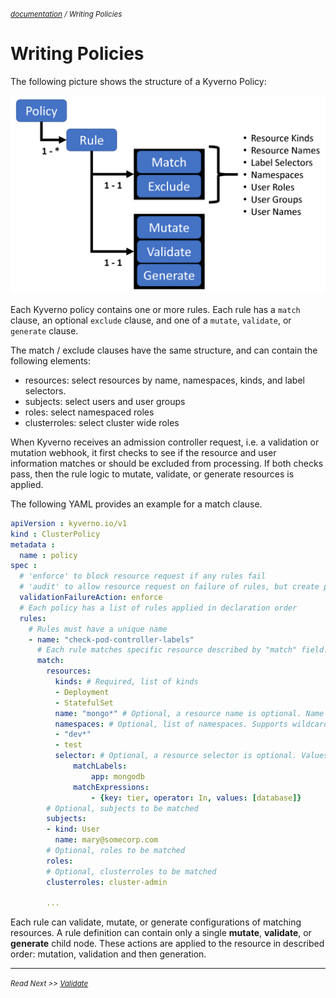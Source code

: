 <small>*[documentation](/README.md#documentation) / Writing Policies*</small>

# Writing Policies

The following picture shows the structure of a Kyverno Policy:

![KyvernoPolicy](images/Kyverno-Policy-Structure.png)

Each Kyverno policy contains one or more rules. Each rule has a `match` clause, an optional `exclude` clause, and one of a `mutate`, `validate`, or `generate` clause.

The match / exclude clauses have the same structure, and can contain the following elements:
* resources: select resources by name, namespaces, kinds, and label selectors.
* subjects: select users and user groups
* roles: select namespaced roles
* clusterroles: select cluster wide roles

When Kyverno receives an admission controller request, i.e. a validation or mutation webhook, it first checks to see if the resource and user information matches or should be excluded from processing. If both checks pass, then the rule logic to mutate, validate, or generate resources is applied.

The following YAML provides an example for a match clause.

````yaml
apiVersion : kyverno.io/v1
kind : ClusterPolicy
metadata :
  name : policy
spec :
  # 'enforce' to block resource request if any rules fail
  # 'audit' to allow resource request on failure of rules, but create policy violations to report them
  validationFailureAction: enforce
  # Each policy has a list of rules applied in declaration order
  rules:
    # Rules must have a unique name
    - name: "check-pod-controller-labels"      
      # Each rule matches specific resource described by "match" field.
      match:
        resources:
          kinds: # Required, list of kinds
          - Deployment
          - StatefulSet
          name: "mongo*" # Optional, a resource name is optional. Name supports wildcards (* and ?)
          namespaces: # Optional, list of namespaces. Supports wildcards (* and ?)
          - "dev*"
          - test
          selector: # Optional, a resource selector is optional. Values support wildcards (* and ?)
              matchLabels:
                  app: mongodb
              matchExpressions:
                  - {key: tier, operator: In, values: [database]}
        # Optional, subjects to be matched
        subjects:
        - kind: User
          name: mary@somecorp.com
        # Optional, roles to be matched
        roles:
        # Optional, clusterroles to be matched
        clusterroles: cluster-admin

        ...

````

Each rule can validate, mutate, or generate configurations of matching resources. A rule definition can contain only a single **mutate**, **validate**, or **generate** child node. These actions are applied to the resource in described order: mutation, validation and then generation.


---
<small>*Read Next >> [Validate](/documentation/writing-policies-validate.md)*</small>